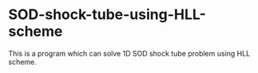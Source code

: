 # SOD-shock-tube-using-HLL-scheme
This is a program which can solve 1D SOD shock tube problem using HLL scheme. 
